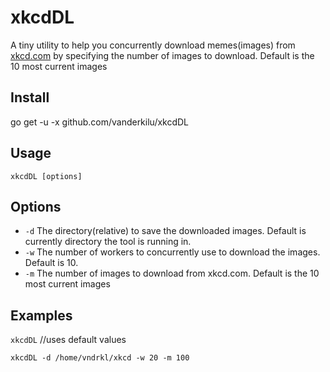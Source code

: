 # xkcdDL

A tiny utility to help you concurrently download memes(images) from [xkcd.com](https://xkcd.com/) by specifying the number of images to download. Default is the 10 most current images

## Install

go get -u -x github.com/vanderkilu/xkcdDL

## Usage

    xkcdDL [options]

## Options

- `-d` The directory(relative) to save the downloaded images. Default is currently directory the tool is running in.
- `-w` The number of workers to concurrently use to download the images. Default is 10.
- `-m` The number of images to download from xkcd.com. Default is the 10 most current images

## Examples

`xkcdDL` //uses default values

`xkcdDL -d /home/vndrkl/xkcd -w 20 -m 100`
